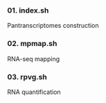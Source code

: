 ### 01. index.sh

Pantranscriptomes construction

### 02. mpmap.sh

RNA-seq mapping

### 03. rpvg.sh

RNA quantification
